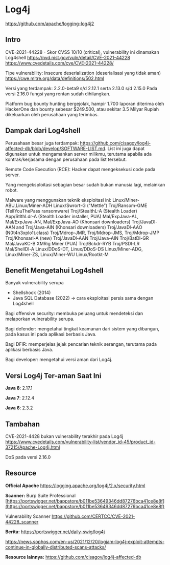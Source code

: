 
# Log4j
https://github.com/apache/logging-log4j2

## Intro
CVE-2021-44228 - Skor CVSS 10/10 (critical), vulnerability ini dinamakan Log4shell
https://nvd.nist.gov/vuln/detail/CVE-2021-44228
https://www.cvedetails.com/cve/CVE-2021-44228/

Tipe vulnerability: Insecure deserialization (deserialisasi yang tidak aman)
https://cwe.mitre.org/data/definitions/502.html

Versi yang terdampak: 2.2.0-beta9 s/d 2.12.1 serta 2.13.0 s/d 2.15.0
Pada versi 2.16.0 fungsi yang rentan sudah dihilangkan.

Platform bug bounty hunting bergejolak, hampir 1.700 laporan diterima oleh HackerOne dan bounty sebesar $249.500, atau sekitar 3.5 Milyar Rupiah dikeluarkan oleh perusahaan yang terimbas.

## Dampak dari Log4shell
Perusahaan besar juga terdampak: https://github.com/cisagov/log4j-affected-db/blob/develop/SOFTWARE-LIST.md. List ini juga dapat digunakan untuk mengamankan server milikmu, terutama apabila ada kontrak/kerjasama dengan perusahaan pada list tersebut.

Remote Code Execution (RCE): Hacker dapat mengeksekusi code pada server.

Yang mengeksploitasi sebagian besar sudah bukan manusia lagi, melainkan robot.

Malware yang menggunakan teknik eksploitasi ini:
Linux/Miner-ABU,Linux/Miner-ADH
Linux/Swrort-G (“Mettle”)
Troj/Ransom-GME (TellYouThePass ransomware)
Troj/StealthL-A (Stealth Loader)
App/StlthLdr-A (Stealth Loader installer, PUA)
Mal/ExpJava-AL, Mal/ExpJava-AN, Mal/ExpJava-AO (Khonsari downloaders)
Troj/JavaDl-AAN and Troj/Java-AIN (Khonsari downloaders)
Troj/JavaDl-AAO (N0t4n3xplo1t.class)
Troj/Mdrop-JMR, Troj/Mdrop-JMS, Troj/Mdrop-JMP
Troj/Khonsari-A (new)
Troj/JavaDl-AAN
Troj/Java-AIN
Troj/BatDl-GR
Mal/JavaKC-B
XMRig Miner (PUA)
Troj/Bckdr-RYB
Troj/PSDl-LR
Mal/ShellDl-A
Linux/DDoS-DT, Linux/DDoS-DS
Linux/Miner-ADG, Linux/Miner-ZS, Linux/Miner-WU
Linux/Rootkt-M


## Benefit Mengetahui Log4shell
Banyak vulnerability serupa
- Shellshock (2014)
- Java SQL Database (2022) -> cara eksploitasi persis sama dengan Log4shell

Bagi offensive security: membuka peluang untuk mendeteksi dan melaporkan vulnerability serupa.

Bagi defender: mengetahui tingkat keamanan dari sistem yang dibangun, pada kasus ini pada aplikasi berbasis Java.

Bagi DFIR: memperjelas jejak pencarian teknik serangan, terutama pada aplikasi berbasis Java.

Bagi developer: mengetahui versi aman dari Log4j.


## Versi Log4j Ter-aman Saat Ini
**Java 8**: 2.17.1

**Java 7**: 2.12.4

**Java 6**: 2.3.2



## Tambahan
CVE-2021-4428 bukan vulnerability terakhir pada Log4j
https://www.cvedetails.com/vulnerability-list/vendor_id-45/product_id-37215/Apache-Log4j.html

DoS pada versi 2.16.0

## Resource
**Official Apache**
https://logging.apache.org/log4j/2.x/security.html

**Scanner:**
Burp Suite Professional
[https://portswigger.net/bappstore/b011be53649346dd87276bca41ce8e8f](https://portswigger.net/bappstore/b011be53649346dd87276bca41ce8e8f)

Vulnerability Scanner
https://github.com/CERTCC/CVE-2021-44228_scanner


**Berita:**
https://portswigger.net/daily-swig/log4j

https://news.sophos.com/en-us/2021/12/20/logjam-log4j-exploit-attempts-continue-in-globally-distributed-scans-attacks/

**Resource lainnya:**
https://github.com/cisagov/log4j-affected-db
